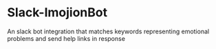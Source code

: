 # Slack-ImojionBot
An slack bot integration that matches keywords representing emotional problems and send help links in response
